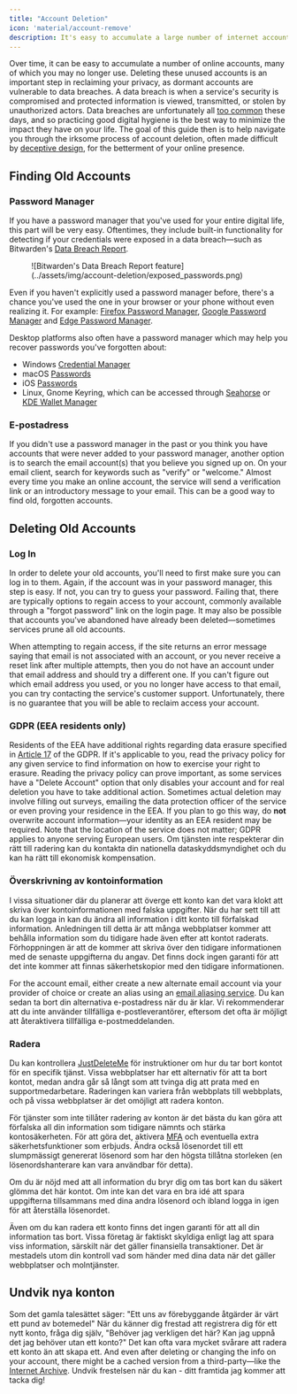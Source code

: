 ```yaml
---
title: "Account Deletion"
icon: 'material/account-remove'
description: It's easy to accumulate a large number of internet accounts, here are some tips on how to prune your collection.
---
```


Over time, it can be easy to accumulate a number of online accounts, many of which you may no longer use. Deleting these unused accounts is an important step in reclaiming your privacy, as dormant accounts are vulnerable to data breaches. A data breach is when a service's security is compromised and protected information is viewed, transmitted, or stolen by unauthorized actors. Data breaches are unfortunately all [too common](https://haveibeenpwned.com/PwnedWebsites) these days, and so practicing good digital hygiene is the best way to minimize the impact they have on your life. The goal of this guide then is to help navigate you through the irksome process of account deletion, often made difficult by [deceptive design](https://deceptive.design), for the betterment of your online presence.

## Finding Old Accounts

### Password Manager

If you have a password manager that you've used for your entire digital life, this part will be very easy. Oftentimes, they include built-in functionality for detecting if your credentials were exposed in a data breach—such as Bitwarden's [Data Breach Report](https://bitwarden.com/blog/have-you-been-pwned).

<figure markdown>
  ![Bitwarden's Data Breach Report feature](../assets/img/account-deletion/exposed_passwords.png)
</figure>

Even if you haven't explicitly used a password manager before, there's a chance you've used the one in your browser or your phone without even realizing it. For example: [Firefox Password Manager](https://support.mozilla.org/kb/password-manager-remember-delete-edit-logins), [Google Password Manager](https://passwords.google.com/intro) and [Edge Password Manager](https://support.microsoft.com/microsoft-edge/save-or-forget-passwords-in-microsoft-edge-b4beecb0-f2a8-1ca0-f26f-9ec247a3f336).

Desktop platforms also often have a password manager which may help you recover passwords you've forgotten about:

- Windows [Credential Manager](https://support.microsoft.com/windows/accessing-credential-manager-1b5c916a-6a16-889f-8581-fc16e8165ac0)
- macOS [Passwords](https://support.apple.com/HT211145)
- iOS [Passwords](https://support.apple.com/HT211146)
- Linux, Gnome Keyring, which can be accessed through [Seahorse](https://wiki.gnome.org/Apps/Seahorse) or [KDE Wallet Manager](https://userbase.kde.org/KDE_Wallet_Manager)

### E-postadress

If you didn't use a password manager in the past or you think you have accounts that were never added to your password manager, another option is to search the email account(s) that you believe you signed up on. On your email client, search for keywords such as "verify" or "welcome." Almost every time you make an online account, the service will send a verification link or an introductory message to your email. This can be a good way to find old, forgotten accounts.

## Deleting Old Accounts

### Log In

In order to delete your old accounts, you'll need to first make sure you can log in to them. Again, if the account was in your password manager, this step is easy. If not, you can try to guess your password. Failing that, there are typically options to regain access to your account, commonly available through a "forgot password" link on the login page. It may also be possible that accounts you've abandoned have already been deleted—sometimes services prune all old accounts.

When attempting to regain access, if the site returns an error message saying that email is not associated with an account, or you never receive a reset link after multiple attempts, then you do not have an account under that email address and should try a different one. If you can't figure out which email address you used, or you no longer have access to that email, you can try contacting the service's customer support. Unfortunately, there is no guarantee that you will be able to reclaim access your account.

### GDPR (EEA residents only)

Residents of the EEA have additional rights regarding data erasure specified in [Article 17](https://gdpr-info.eu/art-17-gdpr) of the GDPR. If it's applicable to you, read the privacy policy for any given service to find information on how to exercise your right to erasure. Reading the privacy policy can prove important, as some services have a "Delete Account" option that only disables your account and for real deletion you have to take additional action. Sometimes actual deletion may involve filling out surveys, emailing the data protection officer of the service or even proving your residence in the EEA. If you plan to go this way, do **not** overwrite account information—your identity as an EEA resident may be required. Note that the location of the service does not matter; GDPR applies to anyone serving European users. Om tjänsten inte respekterar din rätt till radering kan du kontakta din nationella dataskyddsmyndighet [](https://ec.europa.eu/info/law/law-topic/data-protection/reform/rights-citizens/redress/what-should-i-do-if-i-think-my-personal-data-protection-rights-havent-been-respected_en) och du kan ha rätt till ekonomisk kompensation.

### Överskrivning av kontoinformation

I vissa situationer där du planerar att överge ett konto kan det vara klokt att skriva över kontoinformationen med falska uppgifter. När du har sett till att du kan logga in kan du ändra all information i ditt konto till förfalskad information. Anledningen till detta är att många webbplatser kommer att behålla information som du tidigare hade även efter att kontot raderats. Förhoppningen är att de kommer att skriva över den tidigare informationen med de senaste uppgifterna du angav. Det finns dock ingen garanti för att det inte kommer att finnas säkerhetskopior med den tidigare informationen.

For the account email, either create a new alternate email account via your provider of choice or create an alias using an [email aliasing service](../email-aliasing.md). Du kan sedan ta bort din alternativa e-postadress när du är klar. Vi rekommenderar att du inte använder tillfälliga e-postleverantörer, eftersom det ofta är möjligt att återaktivera tillfälliga e-postmeddelanden.

### Radera

Du kan kontrollera [JustDeleteMe](https://justdeleteme.xyz) för instruktioner om hur du tar bort kontot för en specifik tjänst. Vissa webbplatser har ett alternativ för att ta bort kontot, medan andra går så långt som att tvinga dig att prata med en supportmedarbetare. Raderingen kan variera från webbplats till webbplats, och på vissa webbplatser är det omöjligt att radera konton.

För tjänster som inte tillåter radering av konton är det bästa du kan göra att förfalska all din information som tidigare nämnts och stärka kontosäkerheten. För att göra det, aktivera [MFA](multi-factor-authentication.md) och eventuella extra säkerhetsfunktioner som erbjuds. Ändra också lösenordet till ett slumpmässigt genererat lösenord som har den högsta tillåtna storleken (en lösenordshanterare [](../passwords.md) kan vara användbar för detta).

Om du är nöjd med att all information du bryr dig om tas bort kan du säkert glömma det här kontot. Om inte kan det vara en bra idé att spara uppgifterna tillsammans med dina andra lösenord och ibland logga in igen för att återställa lösenordet.

Även om du kan radera ett konto finns det ingen garanti för att all din information tas bort. Vissa företag är faktiskt skyldiga enligt lag att spara viss information, särskilt när det gäller finansiella transaktioner. Det är mestadels utom din kontroll vad som händer med dina data när det gäller webbplatser och molntjänster.

## Undvik nya konton

Som det gamla talesättet säger: "Ett uns av förebyggande åtgärder är värt ett pund av botemedel" När du känner dig frestad att registrera dig för ett nytt konto, fråga dig själv, "Behöver jag verkligen det här? Kan jag uppnå det jag behöver utan ett konto?" Det kan ofta vara mycket svårare att radera ett konto än att skapa ett. And even after deleting or changing the info on your account, there might be a cached version from a third-party—like the [Internet Archive](https://archive.org). Undvik frestelsen när du kan - ditt framtida jag kommer att tacka dig!
